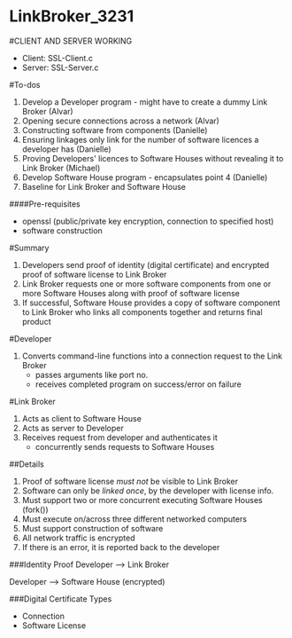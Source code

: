 LinkBroker_3231
===============
#CLIENT AND SERVER WORKING
* Client: SSL-Client.c
* Server: SSL-Server.c

#To-dos
1. Develop a Developer program - might have to create a dummy Link Broker (Alvar)
2. Opening secure connections across a network (Alvar)
3. Constructing software from components (Danielle)
4. Ensuring linkages only link for the number of software licences a developer has (Danielle)
5. Proving Developers' licences to Software Houses without revealing it to Link Broker (Michael)
6. Develop Software House program - encapsulates point 4 (Danielle)
7. Baseline for Link Broker and Software House	

####Pre-requisites
- openssl (public/private key encryption, connection to specified host)
- software construction

#Summary
1. Developers send proof of identity (digital certificate) and encrypted proof of software license to Link Broker
2. Link Broker requests one or more software components from one or more Software Houses along with proof of software license
3. If successful, Software House provides a copy of software component to Link Broker who links all components together and returns final product

#Developer
1. Converts command-line functions into a connection request to the Link Broker
	- passes arguments like port no.
	- receives completed program on success/error on failure

#Link Broker
1. Acts as client to Software House
2. Acts as server to Developer
3. Receives request from developer and authenticates it
	- concurrently sends requests to Software Houses


##Details
1. Proof of software license *must not* be visible to Link Broker
2. Software can only be *linked once*, by the developer with license info.
3. Must support two or more concurrent executing Software Houses (fork())
4. Must execute on/across three different networked computers
5. Must support construction of software
6. All network traffic is encrypted
7. If there is an error, it is reported back to the developer

###Identity Proof
Developer --> Link Broker

Developer --> Software House (encrypted)

###Digital Certificate Types
- Connection
- Software License